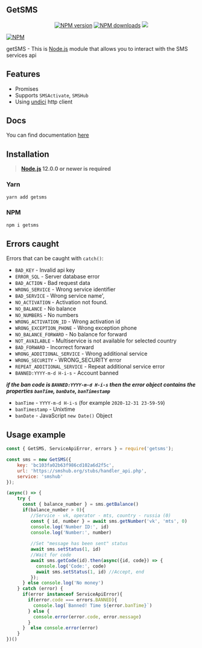 ## GetSMS
<p align="center">
<a href="https://www.npmjs.com/package/getsms"><img src="https://img.shields.io/npm/v/getsms.svg?style=flat-square" alt="NPM version"></a>
<a href="https://www.npmjs.com/package/getsms"><img src="https://img.shields.io/npm/dt/getsms.svg?style=flat-square" alt="NPM downloads"></a>
<a href="https://www.codacy.com/gh/Viiprogrammer/getSMS/dashboard?utm_source=github.com&amp;utm_medium=referral&amp;utm_content=Viiprogrammer/getSMS&amp;utm_campaign=Badge_Grade"><img src="https://app.codacy.com/project/badge/Grade/beb8f62dd6db47fb8f2dab52afc0e907"/></a>
</p>

[![NPM](https://nodei.co/npm/getsms.png?downloads=true&stars=true)](https://nodei.co/npm/getsms/)

getSMS - This is [Node.js](https://nodejs.org) module that allows you to interact with the SMS services api

## Features
-   Promises
-   Supports `SMSActivate`, `SMSHub`
-   Using [undici](https://github.com/nodejs/undici) http client

## Docs

You can find documentation [here](https://viiprogrammer.github.io/getSMS/)

## Installation
> **[Node.js](https://nodejs.org/) 12.0.0 or newer is required**  

### Yarn
```bash
yarn add getsms
```

### NPM
```bash
npm i getsms
```
## Errors caught

Errors that can be caught with `catch()`:
-   `BAD_KEY` -  Invalid api key
-   `ERROR_SQL` - Server database error
-   `BAD_ACTION` - Bad request data
-   `WRONG_SERVICE` - Wrong service identifier
-   `BAD_SERVICE` - Wrong service name',
-   `NO_ACTIVATION` - Activation not found.
-   `NO_BALANCE` - No balance
-   `NO_NUMBERS` - No numbers
-   `WRONG_ACTIVATION_ID` - Wrong activation id
-   `WRONG_EXCEPTION_PHONE` - Wrong exception phone
-   `NO_BALANCE_FORWARD` - No balance for forward
-   `NOT_AVAILABLE` - Multiservice is not available for selected country
-   `BAD_FORWARD` - Incorrect forward
-   `WRONG_ADDITIONAL_SERVICE` - Wrong additional service
-   `WRONG_SECURITY` - WRONG_SECURITY error
-   `REPEAT_ADDITIONAL_SERVICE` - Repeat additional service error
-   `BANNED:YYYY-m-d H-i-s` - Account banned

***if the ban code is `BANNED:YYYY-m-d H-i-s` then the error object contains the properties `banTime`, `banDate`, `banTimestamp`***
*   `banTime` - `YYYY-m-d H-i-s` (for example `2020-12-31 23-59-59`)
*   `banTimestamp` - Unixtime
*   `banDate` - JavaScript `new Date()` Object
## Usage example

```javascript
const { GetSMS, ServiceApiError, errors } = require('getsms');

const sms = new GetSMS({
    key: 'bc103fa02b63f986cd102a6d2f5c',
    url: 'https://smshub.org/stubs/handler_api.php',
    service: 'smshub'
});

(async() => {
    try {
      const { balance_number } = sms.getBalance()
      if(balance_number > 0){
         //Service - vk, operator - mts, country - russia (0)
         const { id, number } = await sms.getNumber('vk', 'mts', 0)
         console.log('Number ID:', id)
         console.log('Number:', number)
    
         //Set "message has been sent" status
         await sms.setStatus(1, id)
         //Wait for code
         await sms.getCode(id).then(async({id, code}) => {
           console.log('Code:', code)
           await sms.setStatus(1, id) //Accept, end
         });
      } else console.log('No money')
    } catch (error) {
      if(error instanceof ServiceApiError){
        if(error.code === errors.BANNED){
          console.log(`Banned! Time ${error.banTime}`)
        } else {
          console.error(error.code, error.message)
        }
      }  else console.error(error)
    }
})()
```
